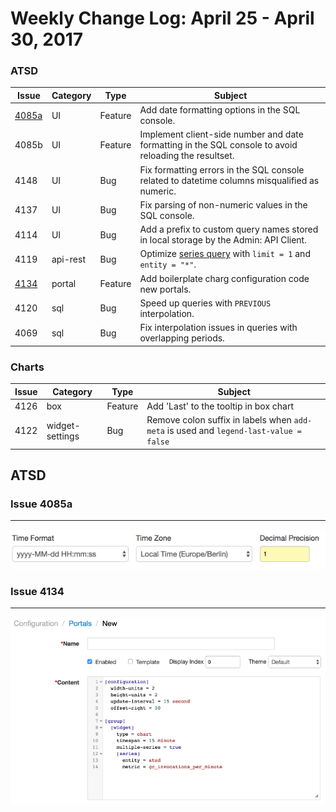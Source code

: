 Weekly Change Log: April 25 - April 30, 2017
==================================================

### ATSD

| Issue| Category    | Type    | Subject                                                             |
|------|-------------|---------|---------------------------------------------------------------------|
| [4085a](#issue-4085a) | UI | Feature | Add date formatting options in the SQL console. |
| 4085b | UI | Feature | Implement client-side number and date formatting in the SQL console to avoid reloading the resultset. |
| 4148 | UI | Bug | Fix formatting errors in the SQL console related to datetime columns misqualified as numeric. |
| 4137 | UI | Bug | Fix parsing of non-numeric values in the SQL console. |
| 4114 | UI | Bug | Add a prefix to custom query names stored in local storage by the Admin: API Client.  |
| 4119 | api-rest | Bug | Optimize [series query](../../api/data/series/query.md) with `limit = 1` and `entity = "*"`. |
| [4134](#issue-4134) | portal | Feature | Add boilerplate charg configuration code new portals. |
| 4120 | sql | Bug | Speed up queries with `PREVIOUS` interpolation. |
| 4069 | sql | Bug | Fix interpolation issues in queries with overlapping periods. |

### Charts

| Issue| Category    | Type    | Subject                                                             |
|------|-------------|---------|---------------------------------------------------------------------|
| 4126 | box | Feature | Add 'Last' to the tooltip in box chart |
| 4122 | widget-settings | Bug | Remove colon suffix in labels when `add-meta` is used and `legend-last-value = false` |

## ATSD

### Issue 4085a
--------------
![](Images/Figure1.png)

### Issue 4134
--------------
![](Images/Figure2.png)




